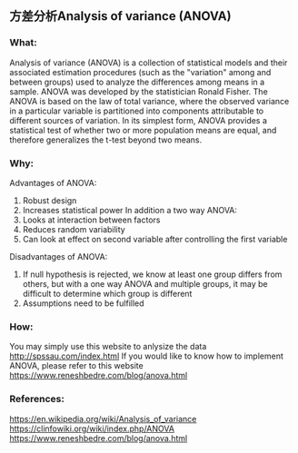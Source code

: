 ## 方差分析Analysis of variance (ANOVA)

### What:
Analysis of variance (ANOVA) is a collection of statistical models and their associated estimation procedures (such as the "variation" among and between groups) used to analyze the differences among means in a sample. ANOVA was developed by the statistician Ronald Fisher. The ANOVA is based on the law of total variance, where the observed variance in a particular variable is partitioned into components attributable to different sources of variation. In its simplest form, ANOVA provides a statistical test of whether two or more population means are equal, and therefore generalizes the t-test beyond two means.<br/>

### Why:
Advantages of ANOVA:<br/>
1. Robust design
2. Increases statistical power
In addition a two way ANOVA:
3. Looks at interaction between factors
4. Reduces random variability
5. Can look at effect on second variable after controlling the first variable

Disadvantages of ANOVA:<br/>
1. If null hypothesis is rejected, we know at least one group differs from others, but with a one way ANOVA and multiple groups, it may be difficult to determine which group is different
2. Assumptions need to be fulfilled

### How:
You may simply use this website to anlysize the data http://spssau.com/index.html
If you would like to know how to implement ANOVA, please refer to this website https://www.reneshbedre.com/blog/anova.html

### References:<br/>
https://en.wikipedia.org/wiki/Analysis_of_variance<br/>
https://clinfowiki.org/wiki/index.php/ANOVA<br/>
https://www.reneshbedre.com/blog/anova.html<br/>
